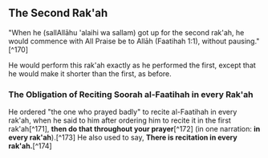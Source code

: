 
## The Second Rak'ah

"When he (sallAllāhu 'alaihi wa sallam) got up for the second rak'ah, he would commence with All Praise be to Allāh (Faatihah 1:1), without pausing."[^170]

He would perform this rak'ah exactly as he performed the first, except that he would make it shorter than the first, as before.

### The Obligation of Reciting Soorah al-Faatihah in every Rak'ah

He ordered "the one who prayed badly" to recite al-Faatihah in every rak'ah, when he said to him after ordering him to recite it in the first rak'ah[^171], **then do that throughout your prayer**[^172] (in one narration: **in every
rak'ah**).[^173] He also used to say, **There is recitation in every rak'ah.**[^174]

